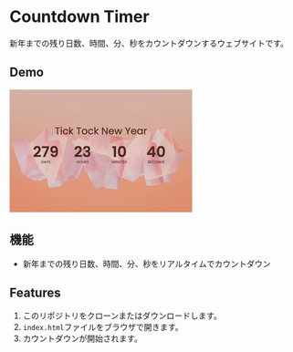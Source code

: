 # Countdown Timer

新年までの残り日数、時間、分、秒をカウントダウンするウェブサイトです。

## Demo

![Countdown Timer Demo](demo.gif)

## 機能

- 新年までの残り日数、時間、分、秒をリアルタイムでカウントダウン

## Features

1. このリポジトリをクローンまたはダウンロードします。
2. `index.html`ファイルをブラウザで開きます。
3. カウントダウンが開始されます。
